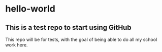 # hello-world
## This is a test repo to start using GitHub 
This repo will be for tests, with the goal of being able to do all my school work here.
